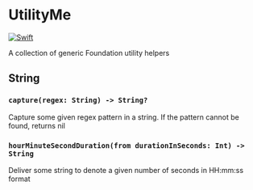 # UtilityMe

[![Swift](https://github.com/boyceEstes/utility-me/actions/workflows/swift.yml/badge.svg)](https://github.com/boyceEstes/utility-me/actions/workflows/swift.yml)

A collection of generic Foundation utility helpers


## String
### `capture(regex: String) -> String?`
Capture some given regex pattern in a string. If the pattern cannot be found, returns nil
### `hourMinuteSecondDuration(from durationInSeconds: Int) -> String`
Deliver some string to denote a given number of seconds in HH:mm:ss format
